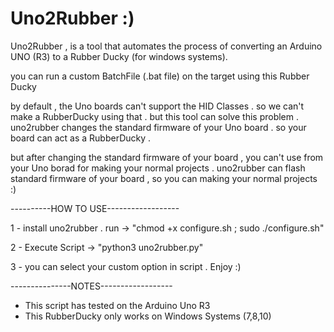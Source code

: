 # Uno2Rubber :)

Uno2Rubber , is a tool that automates the process of converting an Arduino UNO (R3) to a Rubber Ducky (for windows systems).

you can run a custom BatchFile (.bat file) on the target using this Rubber Ducky

by default , the Uno boards can't support the HID Classes . so we can't make a RubberDucky using that . but this tool can solve this problem .
uno2rubber changes the standard firmware of your Uno board . so your board can act as a RubberDucky .

but after changing the standard firmware of your board , you can't use from your Uno borad for making your normal projects . 
uno2rubber can flash standard firmware of your board , so you can making your normal projects :) 

----------HOW TO USE------------------

1 - install uno2rubber . run -> "chmod +x configure.sh ; sudo ./configure.sh"

2 - Execute Script -> "python3 uno2rubber.py"

3 - you can select your custom option in script . Enjoy :)


---------------NOTES------------------

* This script has tested on the Arduino Uno R3 
* This RubberDucky only works on Windows Systems (7,8,10)
